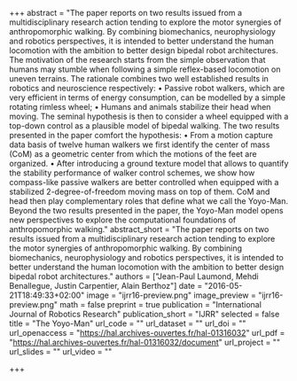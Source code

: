 +++
abstract = "The paper reports on two results issued from a multidisciplinary research action tending to explore the motor synergies of anthropomorphic walking. By combining biomechanics, neurophysiology and robotics perspectives, it is intended to better understand the human locomotion with the ambition to better design bipedal robot architectures. The motivation of the research starts from the simple observation that humans may stumble when following a simple reflex-based locomotion on uneven terrains. The rationale combines two well established results in robotics and neuroscience respectively: • Passive robot walkers, which are very efficient in terms of energy consumption, can be modelled by a simple rotating rimless wheel; • Humans and animals stabilize their head when moving. The seminal hypothesis is then to consider a wheel equipped with a top-down control as a plausible model of bipedal walking. The two results presented in the paper comfort the hypothesis: • From a motion capture data basis of twelve human walkers we first identify the center of mass (CoM) as a geometric center from which the motions of the feet are organized. • After introducing a ground texture model that allows to quantify the stability performance of walker control schemes, we show how compass-like passive walkers are better controlled when equipped with a stabilized 2-degree-of-freedom moving mass on top of them. CoM and head then play complementary roles that define what we call the Yoyo-Man. Beyond the two results presented in the paper, the Yoyo-Man model opens new perspectives to explore the computational foundations of anthropomorphic walking."
abstract_short = "The paper reports on two results issued from a multidisciplinary research action tending to explore the motor synergies of anthropomorphic walking. By combining biomechanics, neurophysiology and robotics perspectives, it is intended to better understand the human locomotion with the ambition to better design bipedal robot architectures."
authors = ["Jean-Paul Laumond, Mehdi Benallegue, Justin Carpentier, Alain Berthoz"]
date = "2016-05-21T18:49:33+02:00"
image = "ijrr16-preview.png"
image_preview = "ijrr16-preview.png"
math = false
preprint = true
publication = "International Journal of Robotics Research"
publication_short = "IJRR"
selected = false
title = "The Yoyo-Man"
url_code = ""
url_dataset = ""
url_doi = ""
url_openaccess = "https://hal.archives-ouvertes.fr/hal-01316032"
url_pdf = "https://hal.archives-ouvertes.fr/hal-01316032/document"
url_project = ""
url_slides = ""
url_video = ""

+++

